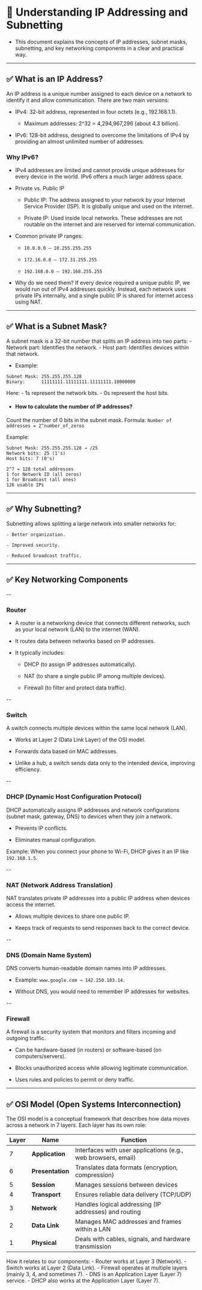 # 📘 Understanding IP Addressing and Subnetting

- This document explains the concepts of IP addresses, subnet masks, subnetting, and key networking components in a clear and practical way.

----

## ✅ What is an IP Address?

An IP address is a unique number assigned to each device on a network to identify it and allow communication. There are two main versions:

- IPv4: 32-bit address, represented in four octets (e.g., 192.168.1.1).

    - Maximum addresses: 2^32 = 4,294,967,296 (about 4.3 billion).

- IPv6: 128-bit address, designed to overcome the limitations of IPv4 by providing an almost unlimited number of addresses.

### Why IPv6?

- IPv4 addresses are limited and cannot provide unique addresses for every device in the world. IPv6 offers a much larger address space.

- Private vs. Public IP

    - Public IP: The address assigned to your network by your Internet Service Provider (ISP). It is globally unique and used on the internet.

    - Private IP: Used inside local networks. These addresses are not routable on the internet and are reserved for internal communication.

- Common private IP ranges:

    - ```10.0.0.0 – 10.255.255.255```

    - ```172.16.0.0 – 172.31.255.255```

    - ```192.168.0.0 – 192.168.255.255```

- Why do we need them?
If every device required a unique public IP, we would run out of IPv4 addresses quickly. Instead, each network uses private IPs internally, and a single public IP is shared for internet access using NAT.

----

## ✅ What is a Subnet Mask?

A subnet mask is a 32-bit number that splits an IP address into two parts:
    - Network part: Identifies the network.
    - Host part: Identifies devices within that network.

- Example:
``` IP Address:  192.168.1.10
Subnet Mask: 255.255.255.128
Binary:      11111111.11111111.11111111.10000000
```

 Here:
    - 1s represent the network bits.
    - 0s represent the host bits.

- #### How to calculate the number of IP addresses?
Count the number of 0 bits in the subnet mask.
Formula:
```Number of addresses = 2^number_of_zeros```

Example:
```
Subnet Mask: 255.255.255.128 → /25
Network bits: 25 (1's)
Host bits: 7 (0's)

2^7 = 128 total addresses
1 for Network ID (all zeros)
1 for Broadcast (all ones)
126 usable IPs
```
----
## ✅ Why Subnetting?

Subnetting allows splitting a large network into smaller networks for:

    - Better organization.

    - Improved security.

    - Reduced broadcast traffic.

----
## ✅ Key Networking Components
--
### Router

- A router is a networking device that connects different networks, such as your local network (LAN) to the internet (WAN).

- It routes data between networks based on IP addresses.

- It typically includes:

    - DHCP (to assign IP addresses automatically).

    - NAT (to share a single public IP among multiple devices).

    - Firewall (to filter and protect data traffic).

--
### Switch

A switch connects multiple devices within the same local network (LAN).

- Works at Layer 2 (Data Link Layer) of the OSI model.

- Forwards data based on MAC addresses.

- Unlike a hub, a switch sends data only to the intended device, improving efficiency.

--
### DHCP (Dynamic Host Configuration Protocol)

DHCP automatically assigns IP addresses and network configurations (subnet mask, gateway, DNS) to devices when they join a network.

- Prevents IP conflicts.

- Eliminates manual configuration.

Example: When you connect your phone to Wi-Fi, DHCP gives it an IP like ```192.168.1.5```.

--
### NAT (Network Address Translation)

NAT translates private IP addresses into a public IP address when devices access the internet.

- Allows multiple devices to share one public IP.

- Keeps track of requests to send responses back to the correct device.

--
### DNS (Domain Name System)

DNS converts human-readable domain names into IP addresses.

- Example: ```www.google.com → 142.250.183.14```.

- Without DNS, you would need to remember IP addresses for websites.

--
### Firewall

A firewall is a security system that monitors and filters incoming and outgoing traffic.

- Can be hardware-based (in routers) or software-based (on computers/servers).

- Blocks unauthorized access while allowing legitimate communication.

- Uses rules and policies to permit or deny traffic.

----
## ✅ OSI Model (Open Systems Interconnection)

The OSI model is a conceptual framework that describes how data moves across a network in 7 layers. Each layer has its own role:

| Layer | Name         | Function                                              |
|-------|-------------|-------------------------------------------------------|
| 7     | **Application** | Interfaces with user applications (e.g., web browsers, email) |
| 6     | **Presentation**| Translates data formats (encryption, compression)  |
| 5     | **Session**      | Manages sessions between devices                   |
| 4     | **Transport**    | Ensures reliable data delivery (TCP/UDP)          |
| 3     | **Network**      | Handles logical addressing (IP addresses) and routing |
| 2     | **Data Link**    | Manages MAC addresses and frames within a LAN      |
| 1     | **Physical**     | Deals with cables, signals, and hardware transmission |


How it relates to our components:
    - Router works at Layer 3 (Network).
    - Switch works at Layer 2 (Data Link).
    - Firewall operates at multiple layers (mainly 3, 4, and sometimes 7).
    - DNS is an Application Layer (Layer 7) service.
    - DHCP also works at the Application Layer (Layer 7).
